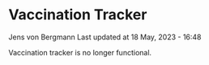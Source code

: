 Vaccination Tracker
================
Jens von Bergmann
Last updated at 18 May, 2023 - 16:48

Vaccination tracker is no longer functional.
